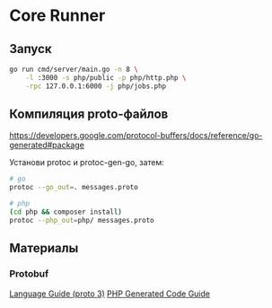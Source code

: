 # Core Runner

## Запуск

```sh
go run cmd/server/main.go -n 8 \
    -l :3000 -s php/public -p php/http.php \
    -rpc 127.0.0.1:6000 -j php/jobs.php
```

## Компиляция proto-файлов

https://developers.google.com/protocol-buffers/docs/reference/go-generated#package

Установи protoc и protoc-gen-go, затем:

```sh
# go
protoc --go_out=. messages.proto
```

```sh
# php
(cd php && composer install)
protoc --php_out=php/ messages.proto
```

## Материалы

### Protobuf

[Language Guide (proto 3)](https://protobuf.dev/programming-guides/proto3/)
[PHP Generated Code Guide](https://protobuf.dev/reference/php/php-generated/)
